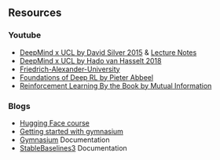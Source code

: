 ## Resources

### Youtube

- [DeepMind x UCL by David Silver 2015](https://www.youtube.com/watch?v=2pWv7GOvuf0&list=PLqYmG7hTraZDM-OYHWgPebj2MfCFzFObQ) & [Lecture Notes](https://www.davidsilver.uk/teaching)
- [DeepMind x UCL by Hado van Hasselt 2018](https://www.youtube.com/watch?v=ISk80iLhdfU&list=PLqYmG7hTraZBKeNJ-JE_eyJHZ7XgBoAyb)
- [Friedrich-Alexander-University](https://www.youtube.com/watch?v=JeDY8uECPgk&list=PLmmS6L8GBdcfwKPlNPWDkxyDicLKhUoQe&index=1&t=1270s)
- [Foundations of Deep RL by Pieter Abbeel](https://www.youtube.com/playlist?list=PLwRJQ4m4UJjNymuBM9RdmB3Z9N5-0IlY0)
- [Reinforcement Learning By the Book by Mutual Information](https://www.youtube.com/playlist?list=PLzvYlJMoZ02Dxtwe-MmH4nOB5jYlMGBjr)


### Blogs

- [Hugging Face course](https://huggingface.co/learn/deep-rl-course/unit0/introduction)
- [Getting started with gymnasium](https://blog.paperspace.com/getting-started-with-openai-gym/)
- [Gymnasium](https://gymnasium.farama.org/) Documentation
- [StableBaselines3](https://stable-baselines3.readthedocs.io/en/master/index.html) Documentation
